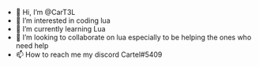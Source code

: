 - 👋 Hi, I’m @CarT3L
- 👀 I’m interested in coding lua
- 🌱 I’m currently learning Lua
- 💞️ I’m looking to collaborate on lua especially to be helping the ones who need help
- 📫 How to reach me my discord Cartel#5409

<!---
CarT3L/CarT3L is a ✨ special ✨ repository because its `README.md` (this file) appears on your GitHub profile.
You can click the Preview link to take a look at your changes.
--->
